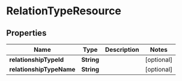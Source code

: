 

# RelationTypeResource


## Properties

| Name | Type | Description | Notes |
|------------ | ------------- | ------------- | -------------|
|**relationshipTypeId** | **String** |  |  [optional] |
|**relationshipTypeName** | **String** |  |  [optional] |



